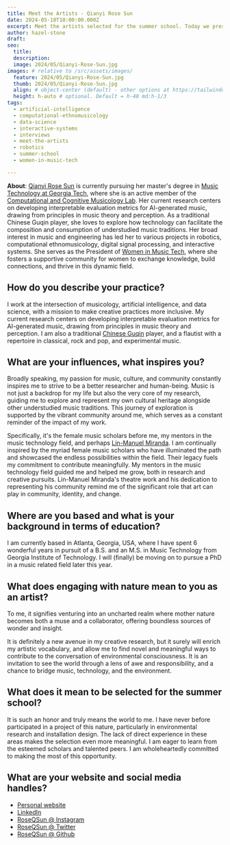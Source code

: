 ```yaml
---
title: Meet the Artists - Qianyi Rose Sun
date: 2024-05-10T10:00:00.000Z
excerpt: Meet the artists selected for the summer school. Today we present the work of Qianyi Rose Sun.
author: hazel-stone
draft: 
seo:
  title:
  description:
  image: 2024/05/Qianyi-Rose-Sun.jpg
images: # relative to /src/assets/images/
  feature: 2024/05/Qianyi-Rose-Sun.jpg
  thumb: 2024/05/Qianyi-Rose-Sun.jpg
  align: # object-center (default) - other options at https://tailwindcss.com/docs/object-position
  height: h-auto # optional. Default = h-48 md:h-1/3
tags:
  - artificial-intelligence
  - computational-ethnomusicology
  - data-science
  - interactive-systems
  - interviews
  - meet-the-artists
  - robotics
  - summer-school
  - women-in-music-tech

---
```


**About**: [Qianyi Rose Sun](https://roseqsun.myportfolio.com/) is currently pursuing her master's degree in [Music Technology at Georgia Tech](https://gtcmt.gatech.edu/), where she is an active member of the [Computational and Cognitive Musicology Lab](https://ccml.gtcmt.gatech.edu/). Her current research centers on developing interpretable evaluation metrics for AI-generated music, drawing from principles in music theory and perception. As a traditional Chinese Guqin player, she loves to explore how technology can facilitate the composition and consumption of understudied music traditions. Her broad interest in music and engineering has led her to various projects in robotics, computational ethnomusicology, digital signal processing, and interactive systems. She serves as the President of [Women in Music Tech](https://womeninmusictech.gatech.edu/), where she fosters a supportive community for women to exchange knowledge, build connections, and thrive in this dynamic field.


## How do you describe your practice?

I work at the intersection of musicology, artificial intelligence, and data science, with a mission to make creative practices more inclusive. My current research centers on developing interpretable evaluation metrics for AI-generated music, drawing from principles in music theory and perception. I am also a traditional [Chinese Guqin](https://en.wikipedia.org/wiki/Guqin) player, and a flautist with a repertoire in classical, rock and pop, and experimental music.

## What are your influences, what inspires you?

Broadly speaking, my passion for music, culture, and community constantly inspires me to strive to be a better researcher and human-being. Music is not just a backdrop for my life but also the very core of my research, guiding me to explore and represent my own cultural heritage alongside other understudied music traditions. This journey of exploration is supported by the vibrant community around me, which serves as a constant reminder of the impact of my work.

Specifically, it's the female music scholars before me, my mentors in the music technology field, and perhaps [Lin-Manuel Miranda](https://www.linmanuel.com/). I am continually inspired by the myriad female music scholars who have illuminated the path and showcased the endless possibilities within the field. Their legacy fuels my commitment to contribute meaningfully. My mentors in the music technology field guided me and helped me grow, both in research and creative pursuits. Lin-Manuel Miranda's theatre work and his dedication to representing his community remind me of the significant role that art can play in community, identity, and change.

## Where are you based and what is your background in terms of education?

I am currently based in Atlanta, Georgia, USA, where I have spent 6 wonderful years in pursuit of a B.S. and an M.S. in Music Technology from Georgia Institute of Technology. I will (finally) be moving on to pursue a PhD in a music related field later this year.

## What does engaging with nature mean to you as an artist?

To me, it signifies venturing into an uncharted realm where mother nature becomes both a muse and a collaborator, offering boundless sources of wonder and insight.

It is definitely a new avenue in my creative research, but it surely will enrich my artistic vocabulary, and allow me to find novel and meaningful ways to contribute to the conversation of environmental consciousness. It is an invitation to see the world through a lens of awe and responsibility, and a chance to bridge music, technology, and the environment.


## What does it mean to be selected for the summer school?

It is such an honor and truly means the world to me. I have never before participated in a project of this nature, particularly in environmental research and installation design. The lack of direct experience in these areas makes the selection even more meaningful. I am eager to learn from the esteemed scholars and talented peers. I am wholeheartedly committed to making the most of this opportunity.

## What are your website and social media handles?

* [Personal website](https://roseqsun.myportfolio.com/)
* [LinkedIn](https://www.linkedin.com/in/qianyi-rose-sun-55b829191/)
* [RoseQSun @ Instagram](https://www.instagram.com/RoseQSun/)
* [RoseQSun @ Twitter](https://twitter.com/RoseQSun)
* [RoseQSun @ Github](https://github.com/RoseQSun)
